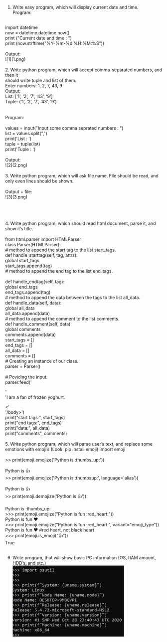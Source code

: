 1. Write easy program, which will display current date and time.  <br />
Program:  <br />
 <br />
import datetime <br />
now = datetime.datetime.now() <br />
print ("Current date and time : ") <br />
print (now.strftime("%Y-%m-%d %H:%M:%S")) <br />
 <br />
Output:  <br />
 ![1](1.png) <br />
 <br />
2. Write python program, which will accept comma-separated numbers, and then it <br />
should write tuple and list of them: <br />
Enter numbers: 1, 2, 7, 43, 9 <br />
Output: <br />
List: [‘1’, ‘2’, ‘7’, ‘43’, ‘9’] <br />
Tuple: (‘1’, ‘2’, ‘7’, ‘43’, ‘9’) <br /> <br />
 <br />
Program:  <br />
 <br />
values = input("Input some comma seprated numbers : ") <br />
list = values.split(",") <br />
print('List : ') <br />
tuple = tuple(list) <br />
print('Tuple : ') <br />
 <br />
Output:  <br />
 ![2](2.png) <br />
 <br />
3. Write python program, which will ask file name. File should be read, and only even
lines should be shown. <br />
 <br />
Output + file:  <br />
 ![3](3.png) <br /> <br /> <br />
 <br />
 <br />
4. Write python program, which should read html document, parse it, and show it’s
title. <br />
 <br />
from html.parser import HTMLParser <br />
class Parser(HTMLParser): <br />
  # method to append the start tag to the list start_tags. <br />
  def handle_starttag(self, tag, attrs): <br />
    global start_tags <br />
    start_tags.append(tag) <br />
    # method to append the end tag to the list end_tags. <br /> <br />
  def handle_endtag(self, tag): <br />
    global end_tags <br />
    end_tags.append(tag) <br />
  # method to append the data between the tags to the list all_data. <br />
  def handle_data(self, data): <br />
    global all_data <br />
    all_data.append(data) <br />
  # method to append the comment to the list comments. <br />
  def handle_comment(self, data): <br />
    global comments <br />
    comments.append(data) <br />
start_tags = [] <br />
end_tags = [] <br />
all_data = [] <br />
comments = [] <br />
# Creating an instance of our class. <br />
parser = Parser() <br /> <br />
# Poviding the input. <br />
parser.feed('<html><title>Desserts</title><body><p>' <br />
            'I am a fan of frozen yoghurt.</p><' <br />
            '/body><!--My first webpage--></html>') <br />
print("start tags:", start_tags) <br />
print("end tags:", end_tags) <br />
print("data:", all_data) <br />
print("comments", comments) <br />
 <br />
5. Write python program, which will parse user’s text, and replace some emotions with
emoji’s (Look: pip install emoji) import emoji <br />
 <br />
>> print(emoji.emojize('Python is :thumbs_up:')) <br /> <br />
Python is 👍 <br />
>> print(emoji.emojize('Python is :thumbsup:', language='alias')) <br /> <br />
Python is 👍 <br />
>> print(emoji.demojize('Python is 👍')) <br /> <br />
Python is :thumbs_up: <br />
>>> print(emoji.emojize("Python is fun :red_heart:")) <br />
Python is fun ❤ <br />
>>> print(emoji.emojize("Python is fun :red_heart:", variant="emoji_type"))  <br />
Python is fun ❤️ #red heart, not black heart <br />
>>> print(emoji.is_emoji("👍")) <br />
True <br />



 <br />

6. Write program, that will show basic PC information (OS, RAM amount, HDD’s, and 
etc.)  <br />
 ![6](6.png) <br /> <br /> <br />
  <br />